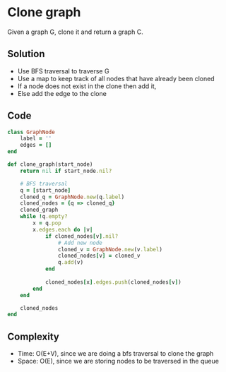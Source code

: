 # Clone graph
Given a graph G, clone it and return a graph C.

## Solution
- Use BFS traversal to traverse G
- Use a map to keep track of all nodes that have already been cloned
- If a node does not exist in the clone then add it,
- Else add the edge to the clone

## Code
```ruby
class GraphNode
    label = ''
    edges = []
end

def clone_graph(start_node)
    return nil if start_node.nil?

    # BFS traversal
    q = [start_node]
    cloned_q = GraphNode.new(q.label)
    cloned_nodes = {q => cloned_q}
    cloned_graph
    while !q.empty?
        x = q.pop
        x.edges.each do |v|
            if cloned_nodes[v].nil?
                # Add new node
                cloned_v = GraphNode.new(v.label)
                cloned_nodes[v] = cloned_v
                q.add(v)
            end
            
            cloned_nodes[x].edges.push(cloned_nodes[v])
        end
    end

    cloned_nodes
end
```

## Complexity
- Time: O(E+V), since we are doing a bfs traversal to clone the graph
- Space: O(E), since we are storing nodes to be traversed in the queue
